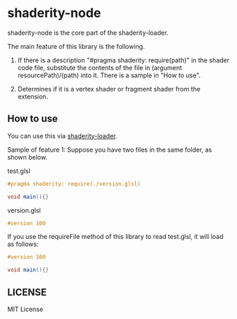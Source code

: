 # shaderity-node

shaderity-node is the core part of the shaderity-loader.

The main feature of this library is the following.

1. If there is a description "#pragma shaderity: require(path)" in the shader code file, substitute the contents of the file in (argument resourcePath)/(path) into it. There is a sample in "How to use".

2. Determines if it is a vertex shader or fragment shader from the extension.

## How to use

You can use this via [shaderity-loader](https://github.com/actnwit/shaderity-loader).

Sample of feature 1:
Suppose you have two files in the same folder, as shown below.

test.glsl

``` glsl
#pragma shaderity: require(./version.glsl)

void main(){}
```

version.glsl

``` glsl
#version 100
```

If you use the requireFile method of this library to read test.glsl, it will load as follows:

```glsl
#version 100

void main(){}
```

## LICENSE

MIT License
